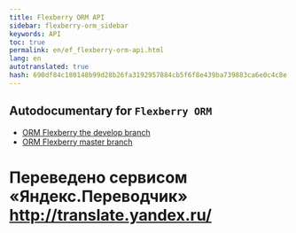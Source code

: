```yaml
--- 
title: Flexberry ORM API 
sidebar: flexberry-orm_sidebar 
keywords: API 
toc: true 
permalink: en/ef_flexberry-orm-api.html 
lang: en 
autotranslated: true 
hash: 690df84c180148b99d28b26fa3192957884cb5f6f8e439ba739883ca6e0c4c8e 
--- 
```


## Autodocumentary for `Flexberry ORM` 

* [ORM Flexberry the develop branch](https://flexberry.github.io/NewPlatform.Flexberry.ORM/autodoc/develop/) 
* [ORM Flexberry master branch](https://flexberry.github.io/NewPlatform.Flexberry.ORM/autodoc/master/) 



 # Переведено сервисом «Яндекс.Переводчик» http://translate.yandex.ru/